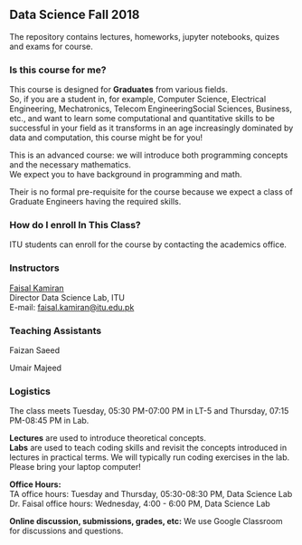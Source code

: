 ## Data Science Fall 2018

The repository contains lectures, homeworks, jupyter notebooks, quizes and exams for course.

### Is this course for me?
This course is designed for **Graduates** from various fields.<br> 
So, if you are a student in, for example, Computer Science, Electrical Engineering, Mechatronics, Telecom EngineeringSocial Sciences, Business,  etc., and want to learn some computational and quantitative skills to be successful in your field as it transforms in an age increasingly dominated by data and computation, this course might be for you!

This is an advanced course: we will introduce both programming concepts and the necessary mathematics.<br>
We expect you to have background in programming and math. 

Their is no formal pre-requisite for the course because we expect a class of Graduate Engineers having the required skills.

### How do I enroll In This Class?

ITU students can enroll for the course by contacting the academics office.<br>

### Instructors

[Faisal Kamiran](https://itu.edu.pk/faculty-itu/dr-faisal-kamiran/)<br>
Director Data Science Lab, ITU<br>
E-mail: faisal.kamiran@itu.edu.pk

### Teaching Assistants

Faizan Saeed

Umair Majeed

### Logistics

The class meets Tuesday, 05:30 PM-07:00 PM in LT-5 and Thursday, 07:15 PM-08:45 PM in Lab.

**Lectures** are used to introduce theoretical concepts.<br> 
**Labs** are used to teach coding skills and revisit the concepts introduced in lectures in practical terms. We will typically run coding exercises in the lab. Please bring your laptop computer!

**Office Hours:** <br>
TA office hours: Tuesday and Thursday, 05:30-08:30 PM, Data Science Lab<br>
Dr. Faisal office hours: Wednesday, 4:00 - 6:00 PM, Data Science Lab<br>

**Online discussion, submissions, grades, etc:** We use Google Classroom for discussions and questions.
